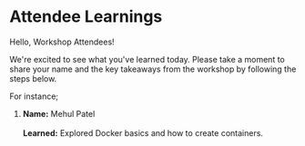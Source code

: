 # Attendee Learnings

Hello, Workshop Attendees!

We're excited to see what you've learned today. Please take a moment to share your name and the key takeaways from the workshop by following the steps below.

For instance; 
1. **Name:** Mehul Patel <br>          
   **Learned:** Explored Docker basics and how to create containers. 
